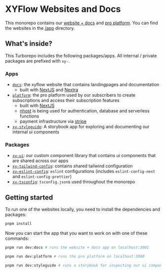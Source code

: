 # XYFlow Websites and Docs

This monorepo contains our [website + docs](https://xyflow.com) and [pro platform](https://pro.xyflow.com). You can find the websites in the [/app](app) directory.

## What's inside?

This Turborepo includes the following packages/apps. All internal / private packages are prefixed with `xy-`.

### Apps

- [`docs`](apps/docs): the xyflow website that contains landingpages and documentation
  - built with [NextJS](https://nextjs.org/) and [Nextra](https://nextra.site/)
- [`platform`](apps/platform): the pro platform used by our subscribers to create subscriptions and access their subscription features
  - built with [NextJS](https://nextjs.org/)
  - [nhost](https://nhost.io) is being used for authentication, database and serverless functions
  - payment infrastructure via [stripe](https://stripe.com)
- [`xy-styleguide`](apps/xy-styleguide): A storybook app for exploring and documenting our internal ui components

### Packages

- [`xy-ui`](packages/xy-ui): our custom component library that contains ui components that are shared across our apps
- [`xy-tailwind-config`](packages/xy-tailwind-config): contains shared tailwind configuration
- [`xy-eslint-config`](packages/xy-eslint-config): `eslint` configurations (includes `eslint-config-next` and `eslint-config-prettier`)
- [`xy-tsconfig`](packages/xy-tsconfig): `tsconfig.json`s used throughout the monorepo

## Getting started

To run one of the websites locally, you need to install the dependencies and packages:

```sh
pnpm install
```

Now you can start the app that you want to work on with one of these commands:

```sh
pnpm run dev:docs # runs the website + docs app on localhost:3001

pnpm run dev:platform # runs the pro platform on localhost:3000

pnpm run dev:styleguide # runs a storybook for inspecting our ui components on localhost:6006
```
